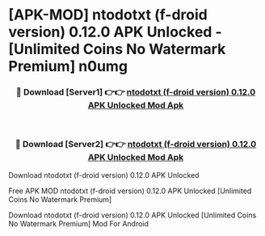 # [APK-MOD] ntodotxt (f-droid version) 0.12.0 APK Unlocked - [Unlimited Coins No Watermark Premium] n0umg



<div align="center">
<h3>🔴 Download [Server1] 👉👉 <a href="https://momento.my/?title=ntodotxt_(f-droid_version)_0.12.0_APK_Unlocked">ntodotxt (f-droid version) 0.12.0 APK Unlocked Mod Apk</a></h3><br>

<h3>🔴 Download [Server2] 👉👉 <a href="https://momento.my/?title=ntodotxt_(f-droid_version)_0.12.0_APK_Unlocked">ntodotxt (f-droid version) 0.12.0 APK Unlocked Mod Apk</a></h3>
</div>



Download ntodotxt (f-droid version) 0.12.0 APK Unlocked 

Free APK MOD ntodotxt (f-droid version) 0.12.0 APK Unlocked [Unlimited Coins No Watermark Premium]

Download ntodotxt (f-droid version) 0.12.0 APK Unlocked [Unlimited Coins No Watermark Premium] Mod For Android
